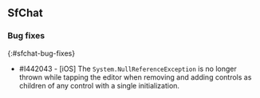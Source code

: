 ## SfChat

### Bug fixes
{:#sfchat-bug-fixes}

* \#I442043 - [iOS] The `System.NullReferenceException` is no longer thrown while tapping the editor when removing and adding controls as children of any control with a single initialization.